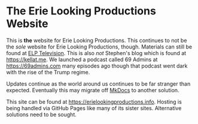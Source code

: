 # The Erie Looking Productions Website

This is **the** website for Erie Looking Productions.  This continues to not be the *sole* website for Erie Looking Productions, though.  Materials can still be found at [ELP Television](https://coyote.works).  This is also *not* Stephen's blog which is found at <https://kellat.me>.  We launched a podcast called 69 Admins at <https://69admins.com> many episodes ago though that podcast went dark with the rise of the Trump regime.

Updates continue as the world around us continues to be far stranger than expected.  Eventually this may migrate off [MkDocs](https://www.mkdocs.org/) to another solution.

This site can be found at <https://erielookingproductions.info>.  Hosting is being handled via GitHub Pages like many of its sister sites.  Alternative solutions need to be sought.
